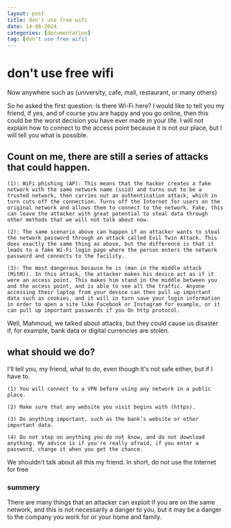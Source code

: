```yaml
---
layout: post
title: don't use free wifi
date: 14-06-2024
categories: [documentation]
tag: [don't use free wifi]
---
```

# don't use free wifi

Now anywhere such as (university, cafe, mall, restaurant, or many others)

So he asked the first question: Is there Wi-Fi here?
 I would like to tell you my friend, if yes, and of course you are happy and you go online, then this could be the worst decision you have ever made in your life. I will not explain how to connect to the access point because it is not our place, but I will tell you what is possible.

## Count on me, there are still a series of attacks that could happen.

```
(1): WiFi phishing (AP): This means that the hacker creates a fake network with the same network name (ssid) and turns out to be a trusted network, then carries out an authentication attack, which in turn cuts off the connection. Turns off the Internet for users on the original network and allows them to connect to the network. Fake, this can leave the attacker with great potential to steal data through other methods that we will not talk about now.
 ```
```
(2): The same scenario above can happen if an attacker wants to steal the network password through an attack called Evil Twin Attack. This does exactly the same thing as above, but the difference is that it leads to a fake Wi-Fi login page where the person enters the network password and connects to the facility.
```
```
(3): The most dangerous because he is (man in the middle attack (MitM)). In this attack, the attacker makes his device act as if it were an access point. This makes him stand in the middle between you and the access point, and is able to see all the traffic. Anyone accessing their laptop from your device can then pull up important data such as cookies, and it will in turn save your login information in order to open a site like Facebook or Instagram for example, or it can pull up important passwords if you On http protocol.
```

Well, Mahmoud, we talked about attacks, but they could cause us disaster if, for example, bank data or digital currencies are stolen.

## what should we do?
I'll tell you, my friend, what to do, even though it's not safe either, but if I have to.
```
(1) You will connect to a VPN before using any network in a public place.

(2) Make sure that any website you visit begins with (https).

(3) Do anything important, such as the bank’s website or other important data.

(4) Do not step on anything you do not know, and do not download anything. My advice is if you're really afraid, if you enter a password, change it when you get the chance.
```
We shouldn't talk about all this my friend. In short, do not use the Internet for free
### summery
There are many things that an attacker can exploit if you are on the same network, and this is not necessarily a danger to you, but it may be a danger to the company you work for or your home and family.
